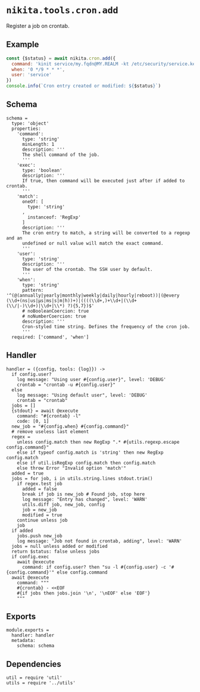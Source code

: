 
# `nikita.tools.cron.add`

Register a job on crontab.

## Example

```js
const {$status} = await nikita.cron.add({
  command: 'kinit service/my.fqdn@MY.REALM -kt /etc/security/service.keytab',
  when: '0 */9 * * *',
  user: 'service'
})
console.info(`Cron entry created or modified: ${$status}`)
```

## Schema

    schema =
      type: 'object'
      properties:
        'command':
          type: 'string'
          minLength: 1
          description: '''
          The shell command of the job.
          '''
        'exec':
          type: 'boolean'
          description: '''
          If true, then command will be executed just after if added to crontab.
          '''
        'match':
          oneOf: [
            type: 'string'
          ,
            instanceof: 'RegExp'
          ]
          description: '''
          The cron entry to match, a string will be converted to a regexp and an
          undefined or null value will match the exact command.
          '''
        'user':
          type: 'string'
          description: '''
          The user of the crontab. The SSH user by default.
          '''
        'when':
          type: 'string'
          pattern: '^(@(annually|yearly|monthly|weekly|daily|hourly|reboot))|(@every (\\d+(ns|us|µs|ms|s|m|h))+)|((((\\d+,)+\\d+|(\\d+(\\/|-)\\d+)|\\d+|\\*) ?){5,7})$'
          # noBooleanCoercion: true
          # noNumberCoercion: true
          description: '''
          Cron-styled time string. Defines the frequency of the cron job.
          '''
      required: ['command', 'when']

## Handler

    handler = ({config, tools: {log}}) ->
      if config.user?
        log message: "Using user #{config.user}", level: 'DEBUG'
        crontab = "crontab -u #{config.user}"
      else
        log message: "Using default user", level: 'DEBUG'
        crontab = "crontab"
      jobs = []
      {stdout} = await @execute
        command: "#{crontab} -l"
        code: [0, 1]
      new_job = "#{config.when} #{config.command}"
      # remove useless last element
      regex =
        unless config.match then new RegExp ".* #{utils.regexp.escape config.command}"
        else if typeof config.match is 'string' then new RegExp config.match
        else if util.isRegExp config.match then config.match
        else throw Error "Invalid option 'match'"
      added = true
      jobs = for job, i in utils.string.lines stdout.trim()
        if regex.test job
          added = false
          break if job is new_job # Found job, stop here
          log message: "Entry has changed", level: 'WARN'
          utils.diff job, new_job, config
          job = new_job
          modified = true
        continue unless job
        job
      if added
        jobs.push new_job
        log message: "Job not found in crontab, adding", level: 'WARN'
      jobs = null unless added or modified
      return $status: false unless jobs
      if config.exec
        await @execute
          command: if config.user? then "su -l #{config.user} -c '#{config.command}'" else config.command
      await @execute
        command: """
        #{crontab} - <<EOF
        #{if jobs then jobs.join '\n', '\nEOF' else 'EOF'}
        """

## Exports

    module.exports =
      handler: handler
      metadata:
        schema: schema

## Dependencies

    util = require 'util'
    utils = require '../utils'
